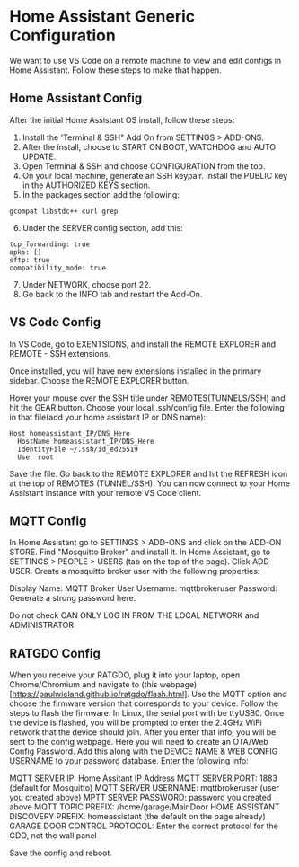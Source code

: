 # Home Assistant Generic Configuration

We want to use VS Code on a remote machine to view and edit configs in Home Assistant.  Follow these steps to make that happen.

## Home Assistant Config
After the initial Home Assistant OS install, follow these steps:

1.  Install the 'Terminal & SSH" Add On from SETTINGS > ADD-ONS.
2.  After the install, choose to START ON BOOT, WATCHDOG and AUTO UPDATE.
3.  Open Terminal & SSH and choose CONFIGURATION from the top.
4.  On your local machine, generate an SSH keypair.  Install the PUBLIC key in the AUTHORIZED KEYS section.
5.  In the packages section add the following:

```console
gcompat libstdc++ curl grep
```
6.  Under the SERVER config section, add this:

```console
tcp_forwarding: true
apks: []
sftp: true
compatibility_mode: true
```
7.  Under NETWORK, choose port 22.
8.  Go back to the INFO tab and restart the Add-On.

## VS Code Config

In VS Code, go to EXENTSIONS, and install the REMOTE EXPLORER and REMOTE - SSH extensions.

Once installed, you will have new extensions installed in the primary sidebar.  Choose the REMOTE EXPLORER button.

Hover your mouse over the SSH title under REMOTES(TUNNELS/SSH) and hit the GEAR button.  Choose your local .ssh/config file.  Enter the following in that file(add your home assistant IP or DNS name):

```console
Host homeassistant_IP/DNS_Here
  HostName homeassistant_IP/DNS_Here
  IdentityFile ~/.ssh/id_ed25519
  User root
```

Save the file.  Go back to the REMOTE EXPLORER and hit the REFRESH icon at the top of REMOTES (TUNNEL/SSH).  You can now connect to your Home Assistant instance with your remote VS Code client.

## MQTT Config

In Home Assistant go to SETTINGS > ADD-ONS and click on the ADD-ON STORE.  Find "Mosquitto Broker" and install it.  In Home Assistant, go to SETTINGS > PEOPLE > USERS (tab on the top of the page).  Click ADD USER.  Create a mosquitto broker user with the following properties:

Display Name: MQTT Broker User
Username:  mqttbrokeruser
Password:  Generate a strong password here.

Do not check CAN ONLY LOG IN FROM THE LOCAL NETWORK and ADMINISTRATOR

## RATGDO Config

When you receive your RATGDO, plug it into your laptop, open Chrome/Chromium and navigate to (this webpage)[https://paulwieland.github.io/ratgdo/flash.html].  Use the MQTT option and choose the firmware version that corresponds to your device.  Follow the steps to flash the firmware.  In Linux, the serial port with be ttyUSB0.  Once the device is flashed, you will be prompted to enter the 2.4GHz WiFi network that the device should join.  After you enter that info, you will be sent to the config webpage.  Here you will need to create an OTA/Web Config Password.  Add this along with the DEVICE NAME & WEB CONFIG USERNAME to your password database.  Enter the following info:

MQTT SERVER IP: Home Assitant IP Address
MQTT SERVER PORT:  1883 (default for Mosquitto)
MQTT SERVER USERNAME:  mqttbrokeruser (user you created above)
MPTT SERVER PASSWORD:  password you created above
MQTT TOPIC PREFIX:  /home/garage/MainDoor
HOME ASSISTANT DISCOVERY PREFIX:  homeassistant (the default on the page already)
GARAGE DOOR CONTROL PROTOCOL:  Enter the correct protocol for the GDO, not the wall panel

Save the config and reboot.


